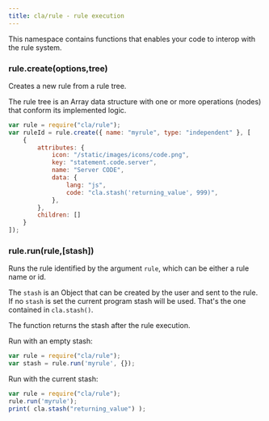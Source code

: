 ```yaml
---
title: cla/rule - rule execution
---
```


This namespace contains functions 
that enables your code to interop with the 
rule system.

### rule.create(options,tree)

Creates a new rule from a rule tree.

The rule tree is an Array data structure with one or more operations (nodes) 
that conform its implemented logic. 

```javascript
var rule = require("cla/rule");
var ruleId = rule.create({ name: "myrule", type: "independent" }, [
    {
        attributes: {
            icon: "/static/images/icons/code.png",
            key: "statement.code.server",
            name: "Server CODE",
            data: {
                lang: "js",
                code: "cla.stash('returning_value', 999)",
            },
        },
        children: []
    }
]);
```

### rule.run(rule,[stash])

Runs the rule identified by the argument
`rule`, which can be either a rule name or
id. 

The `stash` is an Object that can be created by the user
and sent to the rule. If no `stash` is set
the current program stash will be used. That's the 
one contained in `cla.stash()`.

The function returns the stash after the rule execution. 

Run with an empty stash:

```javascript
var rule = require("cla/rule");
var stash = rule.run('myrule', {});
```

Run with the current stash:

```javascript
var rule = require("cla/rule");
rule.run('myrule');
print( cla.stash("returning_value") );
```

